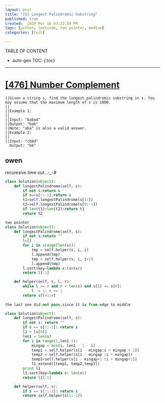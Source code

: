 ```yaml
---
layout: post
title: "[5] Longest Palindromic Substring"
published: true
created:  2020 Mar 16 03:32:50 PM
tags: [python, leetcode, two pointer, medium]
categories: [tech]

---
```


TABLE OF CONTENT

* auto-gen TOC:
{:toc}

- - -

# [[476] Number Complement](https://leetcode.com/problems/number-complement/description/)

    ||Given a string s, find the longest palindromic substring in s. You may assume that the maximum length of s is 1000.
    ||                                                                                                                   
    ||Example 1:                                                                                                         
    ||                                                                                                                   
    ||Input: "babad"                                                                                                     
    ||Output: "bab"                                                                                                      
    ||Note: "aba" is also a valid answer.                                                                                
    ||Example 2:                                                                                                         
    ||                                                                                                                   
    ||Input: "cbbd"                                                                                                      
      Output: "bb"                                                                                                       




## owen
recuresive time out...-_-#

```python
class Solution(object):
    def longestPalindrome(self, s):
        if not s:return s
        if s==s[::-1]:return s
        t1=self.longestPalindrome(s[1:])
        t2=self.longestPalindrome(s[0:-1])
        if len(t1)>len(t2):return t1
        return t2

two pointer 
class Solution(object):
    def longestPalindrome(self, s):
        if not s:return ""
        l=[]
        for i in xrange(len(s)):
            tmp = self.helper(s, i, i)
            l.append(tmp)
            tmp = self.helper(s, i, i+1)
            l.append(tmp)
        l.sort(key=lambda x:len(x))
        return l[-1]

    def helper(self, s, l, r):
        while l >= 0 and r < len(s) and s[l] == s[r]:
            l -= 1; r += 1
        return s[l+1:r]
        
the last one did not pass,since it is from edge to middle 

class Solution(object):
    def longestPalindrome(self, s):
        if not s: return ""
        if s == s[::-1]: return s
        l1 = [s[0]]
        len1 = len(s)
        for i in range(1,len1-1):
            mingap = min(i, len1 - 1 - i)
            temp1 = self.helper(s[i - mingap:i + mingap + 1])
            temp2 = self.helper(s[i - mingap :i + mingap])
            temp3=self.helper(s[i - mingap+1 :i + mingap+1])
            l1.extend([temp1, temp2,temp3])
        print l1
        l1.sort(key=lambda x: len(x))
        return l1[-1]

    def helper(self, s):
        if s == s[::-1]: return s
        return self.helper(s[1:-1])
```
